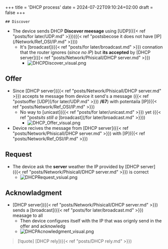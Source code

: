 +++
title = 'DHCP process'
date = 2024-07-22T09:10:24+02:00
draft = false
+++

    ## Discover 
-  The device sends DHCP **Discover meesage** using [UDP]({{< ref "posts/for later/UDP.md" >}})({{< ref "postsbecose it does not have [IP](/Network/Ref_OSI/IP.md" >}})) 
	- It's [broadcast]({{< ref "posts/for later/broadcast.md" >}}) connation that the router ignores (*since no IP*) but **its accepted** by [DHCP server]({{< ref "posts/Network/Phisicall/DHCP server.md" >}})
		- ![DHCPDiscover_visual.png](/Notes/DHCPDiscover_visual.png)

## Offer 
- Since [DHCP server]({{< ref "posts/Network/Phisicall/DHCP server.md" >}})  accepts te message from device it send's a message ({{< ref "postsoffer [UDP](/for later/UDP.md" >}}) **/67**) with potentaila [IP]({{< ref "posts/Network/Ref_OSI/IP.md" >}}) 
	-  No way to [unicast]({{< ref "posts/for later/unicast.md" >}}) yet ({{< ref "posts*its still a* [broadcast](/for later/broadcast.md" >}}))
		- ![DHCP_Offer_visual.png](/Notes/DHCP_Offer_visual.png)
 - Device recives the message from [DHCP server]({{< ref "posts/Network/Phisicall/DHCP server.md" >}}) with [IP]({{< ref "posts/Network/Ref_OSI/IP.md" >}})

## Request 

- The device ask the **server** weather the IP provided by [DHCP server]({{< ref "posts/Network/Phisicall/DHCP server.md" >}})  is correct 
	- ![DHCPRequest_vsiual.png](/Notes/DHCPRequest_vsiual.png)

## Acknowladgment
- [DHCP server]({{< ref "posts/Network/Phisicall/DHCP server.md" >}}) sends a [broadcast]({{< ref "posts/for later/broadcast.md" >}})  measage to all
	- Then device configures itself with the IP that was orignly send in the offer and acknowledg 
	- ![DHCPAcnowledgment_visual.png](/Notes/DHCPAcnowledgment_visual.png)


>[!quote] [DHCP rely]({{< ref "posts/DHCP rely.md" >}})